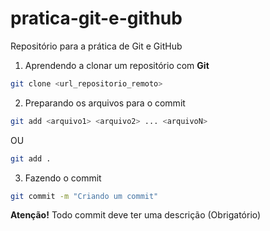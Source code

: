 # pratica-git-e-github
Repositório para a prática de Git e GitHub

1. Aprendendo a clonar um repositório com **Git**

```bash
git clone <url_repositorio_remoto>
```

 2. Preparando os arquivos para o commit 

 ```bash
 git add <arquivo1> <arquivo2> ... <arquivoN>
 ```
 OU
 ```bash
 git add .
 ```

  3. Fazendo o commit

  ```bash
  git commit -m "Criando um commit"
  ``` 
  **Atenção!** Todo commit deve ter uma descrição (Obrigatório)
